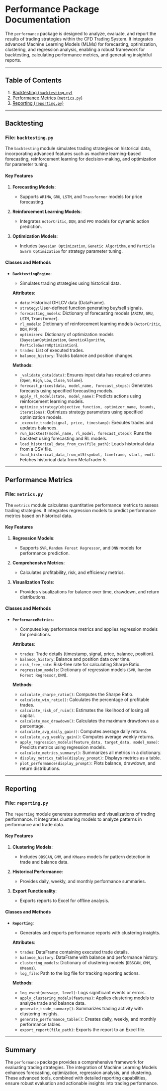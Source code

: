 # Performance Package Documentation

The `performance` package is designed to analyze, evaluate, and report the results of trading strategies within the CFD Trading System. It integrates advanced Machine Learning Models (MLMs) for forecasting, optimization, clustering, and regression analysis, enabling a robust framework for backtesting, calculating performance metrics, and generating insightful reports.

---

## Table of Contents

1. [Backtesting (`backtesting.py`)](#backtesting)
2. [Performance Metrics (`metrics.py`)](#performance-metrics)
3. [Reporting (`reporting.py`)](#reporting)

---

## Backtesting

### File: `backtesting.py`

The `backtesting` module simulates trading strategies on historical data, incorporating advanced features such as machine learning-based forecasting, reinforcement learning for decision-making, and optimization for parameter tuning.

#### Key Features

1. **Forecasting Models**:
   - Supports `ARIMA`, `GRU`, `LSTM`, and `Transformer` models for price forecasting.

2. **Reinforcement Learning Models**:
   - Integrates `ActorCritic`, `DQN`, and `PPO` models for dynamic action prediction.

3. **Optimization Models**:
   - Includes `Bayesian Optimization`, `Genetic Algorithm`, and `Particle Swarm Optimization` for strategy parameter tuning.

#### Classes and Methods

- **`BacktestingEngine`**:
  - Simulates trading strategies using historical data.

  **Attributes**:
  - `data`: Historical OHLCV data (DataFrame).
  - `strategy`: User-defined function generating buy/sell signals.
  - `forecasting_models`: Dictionary of forecasting models (`ARIMA`, `GRU`, `LSTM`, `Transformer`).
  - `rl_models`: Dictionary of reinforcement learning models (`ActorCritic`, `DQN`, `PPO`).
  - `optimizers`: Dictionary of optimization models (`BayesianOptimization`, `GeneticAlgorithm`, `ParticleSwarmOptimization`).
  - `trades`: List of executed trades.
  - `balance_history`: Tracks balance and position changes.

  **Methods**:
  - `_validate_data(data)`: Ensures input data has required columns (`Open`, `High`, `Low`, `Close`, `Volume`).
  - `forecast_prices(data, model_name, forecast_steps)`: Generates forecasts using specified forecasting models.
  - `apply_rl_model(state, model_name)`: Predicts actions using reinforcement learning models.
  - `optimize_strategy(objective_function, optimizer_name, bounds, iterations)`: Optimizes strategy parameters using specified optimization models.
  - `_execute_trade(signal, price, timestamp)`: Executes trades and updates balances.
  - `run_backtest(model_name, rl_model, forecast_steps)`: Runs the backtest using forecasting and RL models.
  - `load_historical_data_from_csv(file_path)`: Loads historical data from a CSV file.
  - `load_historical_data_from_mt5(symbol, timeframe, start, end)`: Fetches historical data from MetaTrader 5.

---

## Performance Metrics

### File: `metrics.py`

The `metrics` module calculates quantitative performance metrics to assess trading strategies. It integrates regression models to predict performance metrics based on historical data.

#### Key Features

1. **Regression Models**:
   - Supports `SVR`, `Random Forest Regressor`, and `DNN` models for performance prediction.

2. **Comprehensive Metrics**:
   - Calculates profitability, risk, and efficiency metrics.

3. **Visualization Tools**:
   - Provides visualizations for balance over time, drawdown, and return distributions.

#### Classes and Methods

- **`PerformanceMetrics`**:
  - Computes key performance metrics and applies regression models for predictions.

  **Attributes**:
  - `trades`: Trade details (timestamp, signal, price, balance, position).
  - `balance_history`: Balance and position data over time.
  - `risk_free_rate`: Risk-free rate for calculating Sharpe Ratio.
  - `regression_models`: Dictionary of regression models (`SVR`, `Random Forest Regressor`, `DNN`).

  **Methods**:
  - `calculate_sharpe_ratio()`: Computes the Sharpe Ratio.
  - `calculate_win_ratio()`: Calculates the percentage of profitable trades.
  - `calculate_risk_of_ruin()`: Estimates the likelihood of losing all capital.
  - `calculate_max_drawdown()`: Calculates the maximum drawdown as a percentage.
  - `calculate_avg_daily_gain()`: Computes average daily returns.
  - `calculate_avg_weekly_gain()`: Computes average weekly returns.
  - `apply_regression_models(feature_data, target_data, model_name)`: Predicts metrics using regression models.
  - `calculate_metrics_summary()`: Summarizes all metrics in a dictionary.
  - `display_metrics_table(display_prompt)`: Displays metrics as a table.
  - `plot_performance(display_prompt)`: Plots balance, drawdown, and return distributions.

---

## Reporting

### File: `reporting.py`

The `reporting` module generates summaries and visualizations of trading performance. It integrates clustering models to analyze patterns in performance and trade data.

#### Key Features

1. **Clustering Models**:
   - Includes `DBSCAN`, `GMM`, and `KMeans` models for pattern detection in trade and balance data.

2. **Historical Performance**:
   - Provides daily, weekly, and monthly performance summaries.

3. **Export Functionality**:
   - Exports reports to Excel for offline analysis.

#### Classes and Methods

- **`Reporting`**:
  - Generates and exports performance reports with clustering insights.

  **Attributes**:
  - `trades`: DataFrame containing executed trade details.
  - `balance_history`: DataFrame with balance and performance history.
  - `clustering_models`: Dictionary of clustering models (`DBSCAN`, `GMM`, `KMeans`).
  - `log_file`: Path to the log file for tracking reporting actions.

  **Methods**:
  - `log_event(message, level)`: Logs significant events or errors.
  - `apply_clustering_models(features)`: Applies clustering models to analyze trade and balance data.
  - `generate_trade_summary()`: Summarizes trading activity with clustering insights.
  - `generate_performance_table()`: Creates daily, weekly, and monthly performance tables.
  - `export_report(file_path)`: Exports the report to an Excel file.

---

## Summary

The `performance` package provides a comprehensive framework for evaluating trading strategies. The integration of Machine Learning Models enhances forecasting, optimization, regression analysis, and clustering. These advanced tools, combined with detailed reporting capabilities, ensure robust evaluation and actionable insights into trading performance.
